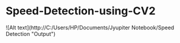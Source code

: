 # Speed-Detection-using-CV2
![Alt text](http://C:/Users/HP/Documents/Jyupiter Notebook/Speed Detection "Output")

